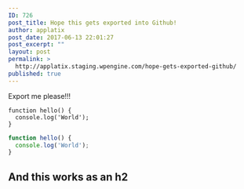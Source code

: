 ```yaml
---
ID: 726
post_title: Hope this gets exported into Github!
author: applatix
post_date: 2017-06-13 22:01:27
post_excerpt: ""
layout: post
permalink: >
  http://applatix.staging.wpengine.com/hope-gets-exported-github/
published: true
---
```

Export me please!!!

    function hello() {
      console.log('World');
    }
    
```javascript
function hello() {
  console.log('World');
}
```

## And this works as an h2
